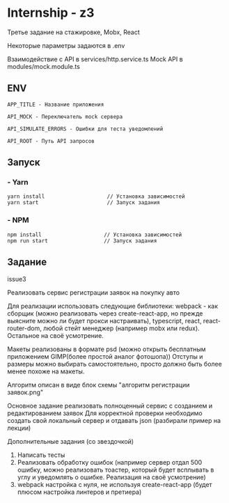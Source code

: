 # Internship - z3

Третье задание на стажировке, Mobx, React

Некоторые параметры задаются в .env

Взаимодействие с API в services/http.service.ts
Mock API в modules/mock.module.ts

## ENV

```
APP_TITLE - Название приложения

API_MOCK - Переключатель mock сервера

API_SIMULATE_ERRORS - Ошибки для теста уведомлений

API_ROOT - Путь API запросов
```

## Запуск

### - Yarn

```
yarn install                    // Установка зависимостей
yarn start                      // Запуск задания
```

### - NPM

```
npm install                    // Установка зависимостей
npm run start                  // Запуск задания
```

## Задание

issue3

Реализовать сервис регистрации заявок на покупку авто

Для реализации использовать следующие библиотеки:
webpack - как сборщик (можно реализовать через create-react-app, но прежде выясните можно ли будет прокси настраивать),
typescript, react, react-router-dom, любой стейт менеджер (например mobx или redux).
Остальное на своё усмотрение.

Макеты реализованы в формате psd (можно открыть бесплатным приложением GIMP(более простой аналог фотошопа))
Отступы и размеры можно выбирать самостоятельно, просто должно быть более менее похоже на макеты.

Алгоритм описан в виде блок схемы "алгоритм регистрации заявок.png"

Основное задание реализовать полноценный сервис с созданием и редактированием заявок
Для корректной проверки необходимо создать свой локальный сервер и отдавать json (разбирали пример на лекции)

Дополнительные задания (со звездочкой)

1. Написать тесты
2. Реализовать обработку ошибок (например сервер отдал 500 ошибку, можно реализовать тоастер, который будет всплывать в углу и уведомлять о ошибке. Реализация на своё усмотрение)
3. webpack настройка с нуля, не используя create-react-app (будет плюсом настройка линтеров и претиера)
